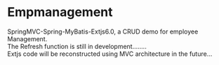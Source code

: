 # Empmanagement
SpringMVC-Spring-MyBatis-Extjs6.0, a CRUD demo for employee Management. <br/>
The Refresh function is still in development........<br/>
Extjs code will be reconstructed using MVC architecture in the future...
